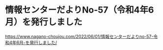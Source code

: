 # 情報センターだよりNo-57（令和4年6月）を発行しました
https://www.nagano-choujou.com/2022/06/01/情報センターだよりno-57-令和4年6月-を発行しました/
